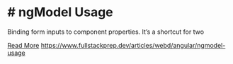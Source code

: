 # # ngModel Usage

Binding form inputs to component properties. It’s a shortcut for two

[Read More](https://www.fullstackprep.dev/articles/webd/angular/ngmodel-usage) https://www.fullstackprep.dev/articles/webd/angular/ngmodel-usage